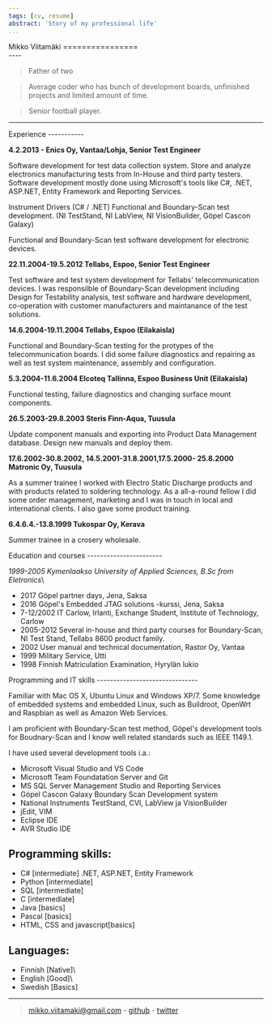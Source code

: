 ```yaml
---
tags: [cv, resume]
abstract: 'Story of my professional life'
...
```


<div id="container">
<div id="name">
Mikko Viitamäki
================
</div> 

<div id="about">
----

>Father of two

>Average coder who has bunch of development boards, unfinished projects and limited amount of time.

>Senior football player.

----
</div>

<div id="experience">
Experience
-----------

**4.2.2013 - Enics Oy, Vantaa/Lohja, Senior Test Engineer**

Software development for test data collection system. Store and analyze
electronics manufacturing tests from In-House and third party testers.
Software development mostly done using Microsoft\'s tools like C\#,
.NET, ASP.NET, Entity Framework and Reporting Services.

Instrument Drivers (C\# / .NET) Functional and Boundary-Scan test
development. (NI TestStand, NI LabView, NI VisionBuilder, Göpel Cascon
Galaxy)

Functional and Boundary-Scan test software development for electronic
devices.

**22.11.2004-19.5.2012 Tellabs, Espoo, Senior Test Engineer**

Test software and test system development for Tellabs\'
telecommunication devices. I was responsilble of Boundary-Scan
development including Design for Testability analysis, test software and
hardware development, co-operation with customer manufacturers and
maintanance of the test solutions.

**14.6.2004-19.11.2004 Tellabs, Espoo (Eilakaisla)**

Functional and Boundary-Scan testing for the protypes of the
telecommunication boards. I did some failure diagnostics and repairing
as well as test system maintenance, assembly and configuration.

**5.3.2004-11.6.2004 Elcoteq Tallinna, Espoo Business Unit (Eilakaisla)**

Functional testing, failure diagnostics and changing surface mount
components.

**26.5.2003-29.8.2003 Steris Finn-Aqua, Tuusula**

Update component manuals and exporting into Product Data Management
database. Design new manuals and deploy them.

**17.6.2002-30.8.2002, 14.5.2001-31.8.2001,17.5.2000- 25.8.2000 Matronic Oy, Tuusula**

As a summer trainee I worked with Electro Static Discharge products and
with products related to soldering technology. As a all-a-round fellow I
did some order management, marketing and I was in touch in local and
international clients. I also gave some product training.

**6.4.6.4.-13.8.1999 Tukospar Oy, Kerava**

Summer trainee in a crosery wholesale.
</div>
<div id="education">
Education and courses
-----------------------

*1999-2005 Kymenlaakso University of Applied Sciences, B.Sc from
Eletronics*\

-   2017 Göpel partner days, Jena, Saksa
-   2016 Göpel\'s Embedded JTAG solutions -kurssi, Jena, Saksa
-   7-12/2002 IT Carlow, Irlanti, Exchange Student, Institute of
    Technology, Carlow
-   2005-2012 Several in-house and third party courses for
    Boundary-Scan, NI Test Stand, Tellabs 8600 product family.
-   2002 User manual and technical documentation, Rastor Oy, Vantaa
-   1999 Military Service, Utti
-   1998 Finnish Matriculation Examination, Hyrylän lukio
</div>
<div id="tools">
Programming and IT skills
-------------------------------

Familiar with Mac OS X, Ubuntu Linux and Windows XP/7. Some knowledge of
embedded systems and embedded Linux, such as Buildroot, OpenWrt and Raspbian as
well as Amazon Web Services.

I am proficient with Boundary-Scan test method, Göpel\'s development
tools for Boudnary-Scan and I know well related standards such as
IEEE 1149.1.

I have used several development tools i.a.:

-   Microsoft Visual Studio and VS Code
-   Microsoft Team Foundatation Server and Git
-   MS SQL Server Management Studio and Reporting Services
-   Göpel Cascon Galaxy Boundary Scan Development system
-   National Instruments TestStand, CVI, LabView ja VisionBuilder
-   jEdit, VIM
-   Eclipse IDE
-   AVR Studio IDE

Programming skills:
--------------------

-   C\# \[intermediate\] .NET, ASP.NET, Entity Framework
-   Python \[intermediate\]
-   SQL \[intermediate\]
-   C \[intermediate\]
-   Java \[basics\]
-   Pascal \[basics\]
-   HTML, CSS and javascript\[basics\]
</div>


Languages:
-------------
- Finnish \[Native\]\
- English \[Good\]\
- Swedish \[Basics\]

----

> [mikko.viitamaki@gmail.com](mailto:mikko.viitamaki@gmail.com) - [github](https://github.com/frogshead) - [twitter](https://twitter.com/freezing_point)
</div>